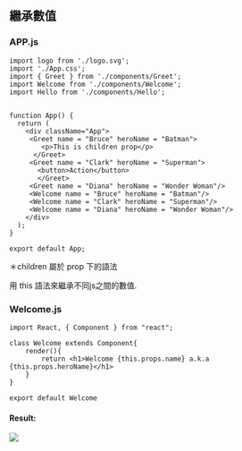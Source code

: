 ## 繼承數值

### APP.js
```
import logo from './logo.svg';
import './App.css';
import { Greet } from './components/Greet';
import Welcome from './components/Welcome';
import Hello from './components/Hello';


function App() {
  return (
    <div className="App">
     <Greet name = "Bruce" heroName = "Batman">
        <p>This is children prop</p>
      </Greet>
     <Greet name = "Clark" heroName = "Superman">
       <button>Action</button>
       </Greet>
     <Greet name = "Diana" heroName = "Wonder Woman"/>
     <Welcome name = "Bruce" heroName = "Batman"/>
     <Welcome name = "Clark" heroName = "Superman"/>
     <Welcome name = "Diana" heroName = "Wonder Woman"/>
    </div>
  );
}

export default App;
```
＊children 屬於 prop 下的語法  

用 this 語法來繼承不同js之間的數值. 

### Welcome.js
```
import React, { Component } from "react";

class Welcome extends Component{
	render(){
		return <h1>Welcome {this.props.name} a.k.a {this.props.heroName}</h1>
	}
}

export default Welcome
```
#### Result:

![](https://user-images.githubusercontent.com/37833642/145344718-2fa59be0-1edb-4231-8fd9-1c8c3b4924f1.png)


